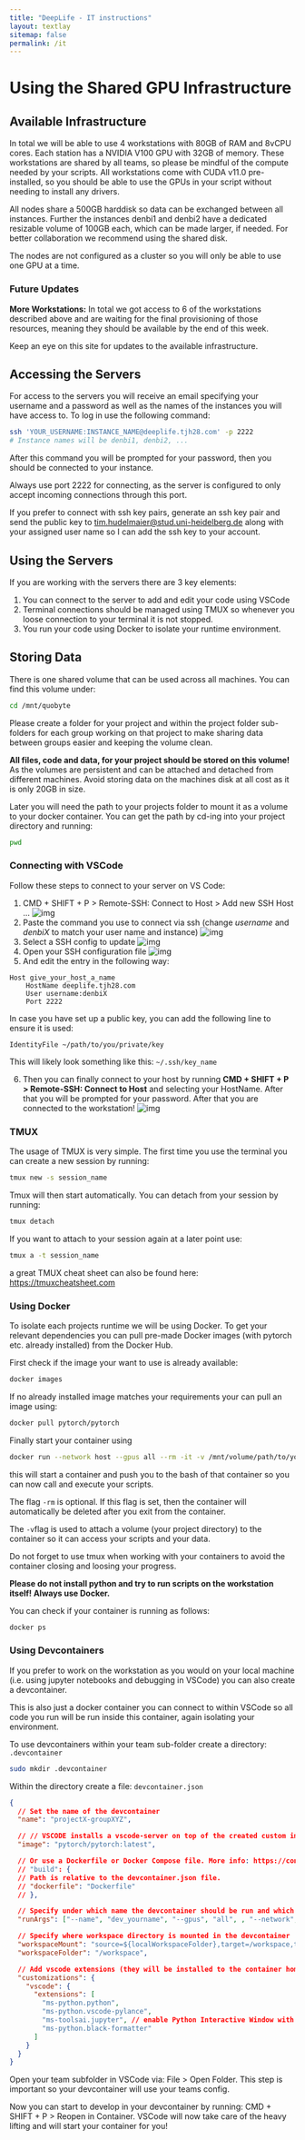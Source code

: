 ```yaml
---
title: "DeepLife - IT instructions"
layout: textlay
sitemap: false
permalink: /it
---
```


# Using the Shared GPU Infrastructure

## Available Infrastructure

In total we will be able to use 4 workstations with 80GB of RAM and 8vCPU cores. Each station has a NVIDIA V100 GPU with 32GB of memory. These workstations are shared by all teams, so please be mindful of the compute needed by your scripts. All workstations come with CUDA v11.0 pre-installed, so you should be able to use the GPUs in your script without needing to install any drivers.

All nodes share a 500GB harddisk so data can be exchanged between all instances. Further the instances denbi1 and denbi2 have a dedicated resizable volume of 100GB each, which can be made larger, if needed. For better collaboration we recommend using the shared disk.

The nodes are not configured as a cluster so you will only be able to use one GPU at a time.

### Future Updates

**More Workstations:** In total we got access to 6 of the workstations described above and are waiting for the final provisioning of those resources, meaning they should be available by the end of this week.

Keep an eye on this site for updates to the available infrastructure.

## Accessing the Servers

For access to the servers you will receive an email specifying your username and a password as well as the names of the instances you will have access to. To log in use the following command:

```bash
ssh 'YOUR_USERNAME:INSTANCE_NAME@deeplife.tjh28.com' -p 2222
# Instance names will be denbi1, denbi2, ...
```

After this command you will be prompted for your password, then you should be connected to your instance.

Always use port 2222 for connecting, as the server is configured to only accept incoming connections through this port.

If you prefer to connect with ssh key pairs, generate an ssh key pair and send the public key to tim.hudelmaier@stud.uni-heidelberg.de along with your assigned user name so I can add the ssh key to your account.

## Using the Servers

If you are working with the servers there are 3 key elements:

1. You can connect to the server to add and edit your code using VSCode
2. Terminal connections should be managed using TMUX so whenever you loose connection to your terminal it is not stopped.
3. You run your code using Docker to isolate your runtime environment.

## Storing Data

There is one shared volume that can be used across all machines. You can find this volume under:

```bash
cd /mnt/quobyte
```

Please create a folder for your project and within the project folder sub-folders for each group working on that project to make sharing data between groups easier and keeping the volume clean.

**All files, code and data, for your project should be stored on this volume!** As the volumes are persistent and can be attached and detached from different machines. Avoid storing data on the machines disk at all cost as it is only 20GB in size.

Later you will need the path to your projects folder to mount it as a volume to your docker container. You can get the path by cd-ing into your project directory and running:

```bash
pwd
```

### Connecting with VSCode

Follow these steps to connect to your server on VS Code:

1. CMD + SHIFT + P > Remote-SSH: Connect to Host > Add new SSH Host ...
   ![img](./connect_shh.png)
2. Paste the command you use to connect via ssh (change _username_ and _denbiX_ to match your user name and instance)
   ![img](./ssh_command.png)
3. Select a SSH config to update
   ![img](./select_config.png)
4. Open your SSH configuration file
   ![img](./open_config.png)
5. And edit the entry in the following way:

```
Host give_your_host_a_name
	HostName deeplife.tjh28.com
	User username:denbiX
	Port 2222
```

In case you have set up a public key, you can add the following line to ensure it is used:

```
IdentityFile ~/path/to/you/private/key
```

This will likely look something like this: `~/.ssh/key_name`

6. Then you can finally connect to your host by running **CMD + SHIFT + P > Remote-SSH: Connect to Host** and selecting your HostName. After that you will be prompted for your password. After that you are connected to the workstation!
   ![img](./enter_password.png)

### TMUX

The usage of TMUX is very simple. The first time you use the terminal you can create a new session by running:

```bash
tmux new -s session_name
```

Tmux will then start automatically. You can detach from your session by running:

```bash
tmux detach
```

If you want to attach to your session again at a later point use:

```bash
tmux a -t session_name
```

a great TMUX cheat sheet can also be found here: https://tmuxcheatsheet.com

### Using Docker

To isolate each projects runtime we will be using Docker. To get your relevant dependencies you can pull pre-made Docker images (with pytorch etc. already installed) from the Docker Hub.

First check if the image your want to use is already available:

```bash
docker images
```

If no already installed image matches your requirements your can pull an image using:

```bash
docker pull pytorch/pytorch
```

Finally start your container using

```bash
docker run --network host --gpus all --rm -it -v /mnt/volume/path/to/your/project/:$HOME pytorch/pytorch /bin/bash
```

this will start a container and push you to the bash of that container so you can now call and execute your scripts.

The flag `-rm` is optional. If this flag is set, then the container will automatically be deleted after you exit from the container.

The `-v`flag is used to attach a volume (your project directory) to the container so it can access your scripts and your data.

Do not forget to use tmux when working with your containers to avoid the container closing and loosing your progress.

**Please do not install python and try to run scripts on the workstation itself! Always use Docker.**

You can check if your container is running as follows:

```bash
docker ps
```

### Using Devcontainers

If you prefer to work on the workstation as you would on your local machine (i.e. using jupyter notebooks and debugging in VSCode) you can also create a devcontainer.

This is also just a docker container you can connect to within VSCode so all code you run will be run inside this container, again isolating your environment.

To use devcontainers within your team sub-folder create a directory: `.devcontainer`

```bash
sudo mkdir .devcontainer
```

Within the directory create a file: `devcontainer.json`

```json
{
  // Set the name of the devcontainer
  "name": "projectX-groupXYZ",

  // // VSCODE installs a vscode-server on top of the created custom image.
  "image": "pytorch/pytorch:latest",

  // Or use a Dockerfile or Docker Compose file. More info: https://containers.dev/guide/dockerfile
  // "build": {
  // Path is relative to the devcontainer.json file.
  // "dockerfile": "Dockerfile"
  // },

  // Specify under which name the devcontainer should be run and which GPUs to use
  "runArgs": ["--name", "dev_yourname", "--gpus", "all", , "--network", "host"],

  // Specify where workspace directory is mounted in the devcontainer
  "workspaceMount": "source=${localWorkspaceFolder},target=/workspace,type=bind",
  "workspaceFolder": "/workspace",

  // Add vscode extensions (they will be installed to the container home directory)
  "customizations": {
    "vscode": {
      "extensions": [
        "ms-python.python",
        "ms-python.vscode-pylance",
        "ms-toolsai.jupyter", // enable Python Interactive Window with (#%%)
        "ms-python.black-formatter"
      ]
    }
  }
}
```

Open your team subfolder in VSCode via: File > Open Folder. This step is important so your devcontainer will use your teams config.

Now you can start to develop in your devcontainer by running: CMD + SHIFT + P > Reopen in Container. VSCode will now take care of the heavy lifting and will start your container for you!

